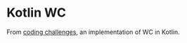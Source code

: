 # Kotlin WC
From [coding challenges](https://codingchallenges.fyi/challenges/challenge-wc), an implementation of WC in Kotlin. 
